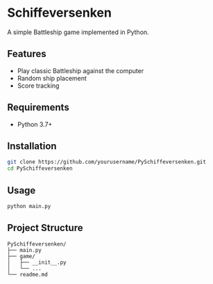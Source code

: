# Schiffeversenken

A simple Battleship game implemented in Python.

## Features

- Play classic Battleship against the computer
- Random ship placement
- Score tracking

## Requirements

- Python 3.7+

## Installation

```bash
git clone https://github.com/yourusername/PySchiffeversenken.git
cd PySchiffeversenken
```

## Usage

```bash
python main.py
```

## Project Structure

```
PySchiffeversenken/
├── main.py
├── game/
│   ├── __init__.py
│   └── ...
└── readme.md
```


